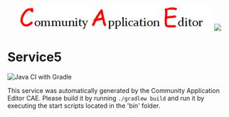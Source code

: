 <p align="center">
  <img src="https://github.com/PhilCAEOrg2/microservice-395/blob/master/img/logo.png" />
  <img src="https://raw.githubusercontent.com/rwth-acis/las2peer/master/img/logo/bitmap/las2peer-logo-128x128.png" />
</p>

Service5
===================
![Java CI with Gradle](https://github.com/PhilCAEOrg2/microservice-395/workflows/Java%20CI%20with%20Gradle/badge.svg?branch=master)

This service was automatically generated by the Community Application Editor CAE. Please build it by running `./gradlew build` and run it by executing the start scripts located in the 'bin' folder.
